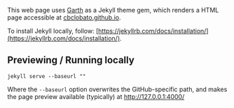 This web page uses [Garth](https://github.com/daviddarnes/garth) as a Jekyll theme gem, which renders a HTML page accessible at [cbclobato.github.io](https://cbclobato.github.io).

To install Jekyll locally, follow: [https://jekyllrb.com/docs/installation/](https://jekyllrb.com/docs/installation/).

## Previewing / Running locally

    jekyll serve --baseurl ""

Where the `--baseurl` option overwrites the GitHub-specific path, and makes the page preview available (typically) at http://127.0.0.1:4000/

